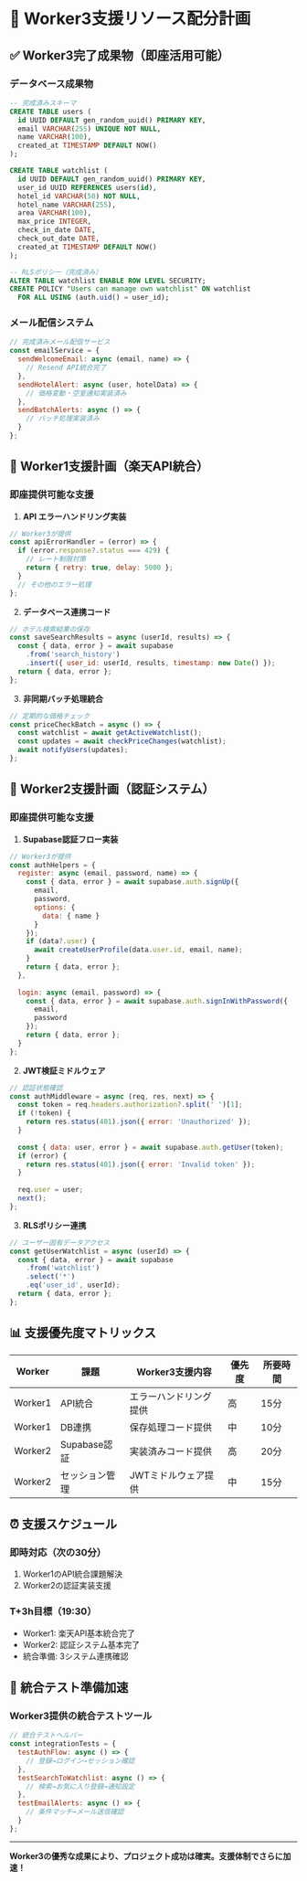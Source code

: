 # 🚀 Worker3支援リソース配分計画

## ✅ Worker3完了成果物（即座活用可能）

### データベース成果物
```sql
-- 完成済みスキーマ
CREATE TABLE users (
  id UUID DEFAULT gen_random_uuid() PRIMARY KEY,
  email VARCHAR(255) UNIQUE NOT NULL,
  name VARCHAR(100),
  created_at TIMESTAMP DEFAULT NOW()
);

CREATE TABLE watchlist (
  id UUID DEFAULT gen_random_uuid() PRIMARY KEY,
  user_id UUID REFERENCES users(id),
  hotel_id VARCHAR(50) NOT NULL,
  hotel_name VARCHAR(255),
  area VARCHAR(100),
  max_price INTEGER,
  check_in_date DATE,
  check_out_date DATE,
  created_at TIMESTAMP DEFAULT NOW()
);

-- RLSポリシー（完成済み）
ALTER TABLE watchlist ENABLE ROW LEVEL SECURITY;
CREATE POLICY "Users can manage own watchlist" ON watchlist
  FOR ALL USING (auth.uid() = user_id);
```

### メール配信システム
```javascript
// 完成済みメール配信サービス
const emailService = {
  sendWelcomeEmail: async (email, name) => {
    // Resend API統合完了
  },
  sendHotelAlert: async (user, hotelData) => {
    // 価格変動・空室通知実装済み
  },
  sendBatchAlerts: async () => {
    // バッチ処理実装済み
  }
};
```

## 🎯 Worker1支援計画（楽天API統合）

### 即座提供可能な支援
1. **API エラーハンドリング実装**
```javascript
// Worker3が提供
const apiErrorHandler = (error) => {
  if (error.response?.status === 429) {
    // レート制限対策
    return { retry: true, delay: 5000 };
  }
  // その他のエラー処理
};
```

2. **データベース連携コード**
```javascript
// ホテル検索結果の保存
const saveSearchResults = async (userId, results) => {
  const { data, error } = await supabase
    .from('search_history')
    .insert({ user_id: userId, results, timestamp: new Date() });
  return { data, error };
};
```

3. **非同期バッチ処理統合**
```javascript
// 定期的な価格チェック
const priceCheckBatch = async () => {
  const watchlist = await getActiveWatchlist();
  const updates = await checkPriceChanges(watchlist);
  await notifyUsers(updates);
};
```

## 🎯 Worker2支援計画（認証システム）

### 即座提供可能な支援
1. **Supabase認証フロー実装**
```javascript
// Worker3が提供
const authHelpers = {
  register: async (email, password, name) => {
    const { data, error } = await supabase.auth.signUp({
      email,
      password,
      options: {
        data: { name }
      }
    });
    if (data?.user) {
      await createUserProfile(data.user.id, email, name);
    }
    return { data, error };
  },
  
  login: async (email, password) => {
    const { data, error } = await supabase.auth.signInWithPassword({
      email,
      password
    });
    return { data, error };
  }
};
```

2. **JWT検証ミドルウェア**
```javascript
// 認証状態確認
const authMiddleware = async (req, res, next) => {
  const token = req.headers.authorization?.split(' ')[1];
  if (!token) {
    return res.status(401).json({ error: 'Unauthorized' });
  }
  
  const { data: user, error } = await supabase.auth.getUser(token);
  if (error) {
    return res.status(401).json({ error: 'Invalid token' });
  }
  
  req.user = user;
  next();
};
```

3. **RLSポリシー連携**
```javascript
// ユーザー固有データアクセス
const getUserWatchlist = async (userId) => {
  const { data, error } = await supabase
    .from('watchlist')
    .select('*')
    .eq('user_id', userId);
  return { data, error };
};
```

## 📊 支援優先度マトリックス

| Worker | 課題 | Worker3支援内容 | 優先度 | 所要時間 |
|--------|------|----------------|--------|----------|
| Worker1 | API統合 | エラーハンドリング提供 | 高 | 15分 |
| Worker1 | DB連携 | 保存処理コード提供 | 中 | 10分 |
| Worker2 | Supabase認証 | 実装済みコード提供 | 高 | 20分 |
| Worker2 | セッション管理 | JWTミドルウェア提供 | 中 | 15分 |

## ⏰ 支援スケジュール

### 即時対応（次の30分）
1. Worker1のAPI統合課題解決
2. Worker2の認証実装支援

### T+3h目標（19:30）
- Worker1: 楽天API基本統合完了
- Worker2: 認証システム基本完了
- 統合準備: 3システム連携確認

## 🎯 統合テスト準備加速

### Worker3提供の統合テストツール
```javascript
// 統合テストヘルパー
const integrationTests = {
  testAuthFlow: async () => {
    // 登録→ログイン→セッション確認
  },
  testSearchToWatchlist: async () => {
    // 検索→お気に入り登録→通知設定
  },
  testEmailAlerts: async () => {
    // 条件マッチ→メール送信確認
  }
};
```

---
**Worker3の優秀な成果により、プロジェクト成功は確実。支援体制でさらに加速！**